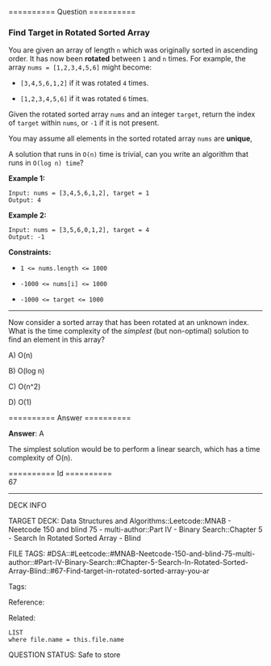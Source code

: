 ========== Question ==========  

### Find Target in Rotated Sorted Array

You are given an array of length `n` which was originally sorted in ascending order. It has now been **rotated** between `1` and `n` times. For example, the array `nums = [1,2,3,4,5,6]` might become:

-   `[3,4,5,6,1,2]` if it was rotated `4` times.

-   `[1,2,3,4,5,6]` if it was rotated `6` times.

Given the rotated sorted array `nums` and an integer `target`, return the index of `target` within `nums`, or `-1` if it is not present.

You may assume all elements in the sorted rotated array `nums` are **unique**,

A solution that runs in `O(n)` time is trivial, can you write an algorithm that runs in `O(log n) time`?

**Example 1:**

```
Input: nums = [3,4,5,6,1,2], target = 1
Output: 4
```

**Example 2:**

```
Input: nums = [3,5,6,0,1,2], target = 4
Output: -1
```

**Constraints:**

-   `1 <= nums.length <= 1000`

-   `-1000 <= nums[i] <= 1000`

-   `-1000 <= target <= 1000`

---

Now consider a sorted array that has been rotated at an unknown index. What is the time complexity of the _simplest_ (but non-optimal) solution to find an element in this array?

A) O(n)

B) O(log n)

C) O(n^2)

D) O(1)  

========== Answer ==========  

**Answer**: A

The simplest solution would be to perform a linear search, which has a time complexity of O(n).

========== Id ==========  
67

---

DECK INFO

TARGET DECK: Data Structures and Algorithms::Leetcode::MNAB - Neetcode 150 and blind 75 - multi-author::Part IV - Binary Search::Chapter 5 - Search In Rotated Sorted Array - Blind

FILE TAGS: #DSA::#Leetcode::#MNAB-Neetcode-150-and-blind-75-multi-author::#Part-IV-Binary-Search::#Chapter-5-Search-In-Rotated-Sorted-Array-Blind::#67-Find-target-in-rotated-sorted-array-you-ar

Tags:

Reference:

Related:

```dataview
LIST
where file.name = this.file.name
```
QUESTION STATUS: Safe to store

